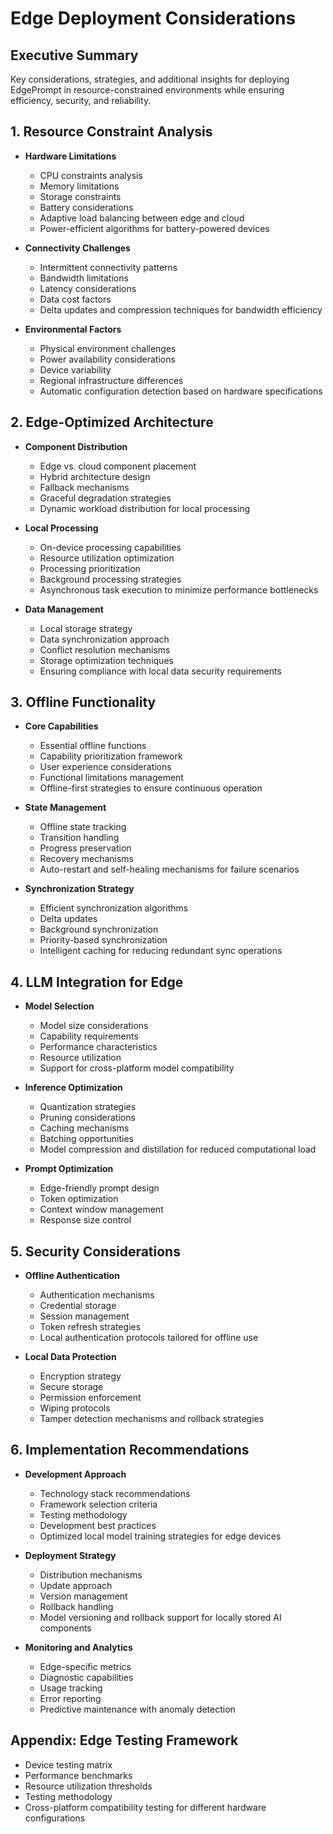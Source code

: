 # Edge Deployment Considerations

## Executive Summary
Key considerations, strategies, and additional insights for deploying EdgePrompt in resource-constrained environments while ensuring efficiency, security, and reliability.

## 1. Resource Constraint Analysis
- **Hardware Limitations**
  - CPU constraints analysis
  - Memory limitations
  - Storage constraints
  - Battery considerations
  - Adaptive load balancing between edge and cloud
  - Power-efficient algorithms for battery-powered devices

- **Connectivity Challenges**
  - Intermittent connectivity patterns
  - Bandwidth limitations
  - Latency considerations
  - Data cost factors
  - Delta updates and compression techniques for bandwidth efficiency

- **Environmental Factors**
  - Physical environment challenges
  - Power availability considerations
  - Device variability
  - Regional infrastructure differences
  - Automatic configuration detection based on hardware specifications

## 2. Edge-Optimized Architecture
- **Component Distribution**
  - Edge vs. cloud component placement
  - Hybrid architecture design
  - Fallback mechanisms
  - Graceful degradation strategies
  - Dynamic workload distribution for local processing

- **Local Processing**
  - On-device processing capabilities
  - Resource utilization optimization
  - Processing prioritization
  - Background processing strategies
  - Asynchronous task execution to minimize performance bottlenecks

- **Data Management**
  - Local storage strategy
  - Data synchronization approach
  - Conflict resolution mechanisms
  - Storage optimization techniques
  - Ensuring compliance with local data security requirements

## 3. Offline Functionality
- **Core Capabilities**
  - Essential offline functions
  - Capability prioritization framework
  - User experience considerations
  - Functional limitations management
  - Offline-first strategies to ensure continuous operation

- **State Management**
  - Offline state tracking
  - Transition handling
  - Progress preservation
  - Recovery mechanisms
  - Auto-restart and self-healing mechanisms for failure scenarios

- **Synchronization Strategy**
  - Efficient synchronization algorithms
  - Delta updates
  - Background synchronization
  - Priority-based synchronization
  - Intelligent caching for reducing redundant sync operations

## 4. LLM Integration for Edge
- **Model Selection**
  - Model size considerations
  - Capability requirements
  - Performance characteristics
  - Resource utilization
  - Support for cross-platform model compatibility

- **Inference Optimization**
  - Quantization strategies
  - Pruning considerations
  - Caching mechanisms
  - Batching opportunities
  - Model compression and distillation for reduced computational load

- **Prompt Optimization**
  - Edge-friendly prompt design
  - Token optimization
  - Context window management
  - Response size control

## 5. Security Considerations
- **Offline Authentication**
  - Authentication mechanisms
  - Credential storage
  - Session management
  - Token refresh strategies
  - Local authentication protocols tailored for offline use

- **Local Data Protection**
  - Encryption strategy
  - Secure storage
  - Permission enforcement
  - Wiping protocols
  - Tamper detection mechanisms and rollback strategies

## 6. Implementation Recommendations
- **Development Approach**
  - Technology stack recommendations
  - Framework selection criteria
  - Testing methodology
  - Development best practices
  - Optimized local model training strategies for edge devices

- **Deployment Strategy**
  - Distribution mechanisms
  - Update approach
  - Version management
  - Rollback handling
  - Model versioning and rollback support for locally stored AI components

- **Monitoring and Analytics**
  - Edge-specific metrics
  - Diagnostic capabilities
  - Usage tracking
  - Error reporting
  - Predictive maintenance with anomaly detection

## Appendix: Edge Testing Framework
- Device testing matrix
- Performance benchmarks
- Resource utilization thresholds
- Testing methodology
- Cross-platform compatibility testing for different hardware configurations
